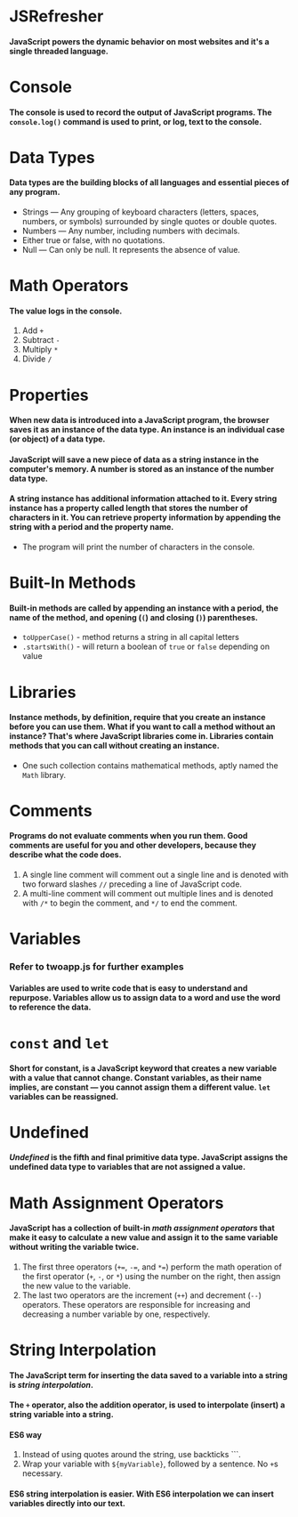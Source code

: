 # JSRefresher
#### JavaScript powers the dynamic behavior on most websites and it's a single threaded language.

# Console 
#### The console is used to record the output of JavaScript programs. The `console.log()` command is used to print, or log, text to the console.

# Data Types
#### Data types are the building blocks of all languages and essential pieces of any program.

* Strings — Any grouping of keyboard characters (letters, spaces, numbers, or symbols) surrounded by single quotes or double quotes.
* Numbers — Any number, including numbers with decimals.
* Either true or false, with no quotations.
* Null — Can only be null. It represents the absence of value.

# Math Operators
#### The value logs in the console.

1. Add `+`
2. Subtract `-`
3. Multiply `*`
4. Divide `/`

# Properties
#### When new data is introduced into a JavaScript program, the browser saves it as an instance of the data type. An instance is an individual case (or object) of a data type.

#### JavaScript will save a new piece of data as a string instance in the computer's memory. A number is stored as an instance of the number data type.

#### A string instance has additional information attached to it. Every string instance has a property called length that stores the number of characters in it. You can retrieve property information by appending the string with a period and the property name.

* The program will print the number of characters in the console.

# Built-In Methods
#### Built-in methods are called by appending an instance with a period, the name of the method, and opening (`(`) and closing (`)`) parentheses.

* `toUpperCase()` -  method returns a string in all capital letters
* `.startsWith()` - will return a boolean of `true` or `false` depending on value

# Libraries
#### Instance methods, by definition, require that you create an instance before you can use them. What if you want to call a method without an instance? That's where JavaScript libraries come in. Libraries contain methods that you can call without creating an instance.

* One such collection contains mathematical methods, aptly named the `Math` library.

# Comments
#### Programs do not evaluate comments when you run them. Good comments are useful for you and other developers, because they describe what the code does.

1. A single line comment will comment out a single line and is denoted with two forward slashes `//` preceding a line of JavaScript code. 
2. A multi-line comment will comment out multiple lines and is denoted with `/*` to begin the comment, and `*/` to end the comment.

# Variables 
### Refer to twoapp.js for further examples
#### Variables are used to write code that is easy to understand and repurpose. Variables allow us to assign data to a word and use the word to reference the data. 

# `const` and `let`
#### Short for constant, is a JavaScript keyword that creates a new variable with a value that cannot change. Constant variables, as their name implies, are constant — you cannot assign them a different value. `let` variables can be reassigned.

# Undefined
#### _Undefined_ is the fifth and final primitive data type. JavaScript assigns the undefined data type to variables that are not assigned a value.

# Math Assignment Operators
####  JavaScript has a collection of built-in _math assignment operators_ that make it easy to calculate a new value and assign it to the same variable without writing the variable twice. 

1. The first three operators (`+=`, `-=`, and `*=`) perform the math operation of the first operator (`+`, `-`, or `*`) using the number on the right, then assign the new value to the variable.
2. The last two operators are the increment (`++`) and decrement (`--`) operators. These operators are responsible for increasing and decreasing a number variable by one, respectively.

# String Interpolation
#### The JavaScript term for inserting the data saved to a variable into a string is _string interpolation_.

#### The `+` operator, also the addition operator, is used to interpolate (insert) a string variable into a string.

#### ES6 way 
1. Instead of using quotes around the string, use backticks ```.
2. Wrap your variable with `${myVariable}`, followed by a sentence. No `+`s necessary.

#### ES6 string interpolation is easier. With ES6 interpolation we can insert variables directly into our text.